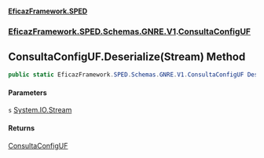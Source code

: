 #### [EficazFramework.SPED](EficazFrameworkSPED.md 'EficazFramework SPED')
### [EficazFramework.SPED.Schemas.GNRE.V1](EficazFramework.SPED.Schemas.GNRE.V1.md 'EficazFramework.SPED.Schemas.GNRE.V1').[ConsultaConfigUF](EficazFramework.SPED.Schemas.GNRE.V1/ConsultaConfigUF.md 'EficazFramework.SPED.Schemas.GNRE.V1.ConsultaConfigUF')

## ConsultaConfigUF.Deserialize(Stream) Method

```csharp
public static EficazFramework.SPED.Schemas.GNRE.V1.ConsultaConfigUF Deserialize(System.IO.Stream s);
```
#### Parameters

<a name='EficazFramework.SPED.Schemas.GNRE.V1.ConsultaConfigUF.Deserialize(System.IO.Stream).s'></a>

`s` [System.IO.Stream](https://docs.microsoft.com/en-us/dotnet/api/System.IO.Stream 'System.IO.Stream')

#### Returns
[ConsultaConfigUF](EficazFramework.SPED.Schemas.GNRE.V1/ConsultaConfigUF.md 'EficazFramework.SPED.Schemas.GNRE.V1.ConsultaConfigUF')